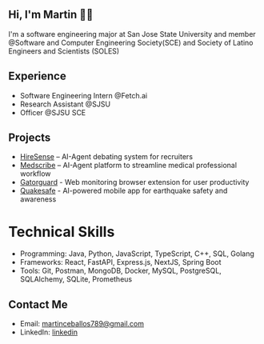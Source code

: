 ## Hi, I'm Martin 🤺👾


I'm a software engineering major at San Jose State University and member @Software and Computer Engineering Society(SCE) and Society of Latino Engineers and Scientists (SOLES)


## Experience
- Software Engineering Intern @Fetch.ai
- Research Assistant @SJSU
- Officer @SJSU SCE


## Projects
- [HireSense](https://github.com/mceballos123/HireSense) – AI-Agent debating system for recruiters
- [Medscribe](https://github.com/mceballos123/MedScribe) – AI-Agent platform to streamline medical professional workflow
- [Gatorguard](https://github.com/mceballos123/GatorGuard) - Web monitoring browser extension for user productivity
- [Quakesafe](https://github.com/mceballos123/QuakeSafe) - AI-powered mobile app for earthquake safety and awareness
#
# Technical Skills
- Programming: Java, Python, JavaScript, TypeScript, C++, SQL, Golang
- Frameworks: React, FastAPI, Express.js, NextJS, Spring Boot
- Tools: Git, Postman, MongoDB, Docker, MySQL, PostgreSQL, SQLAlchemy, SQLite, Prometheus


## Contact Me
- Email: martinceballos789@gmail.com
- LinkedIn: [linkedin](https://www.linkedin.com/in/martin-angel-ceballos/)
